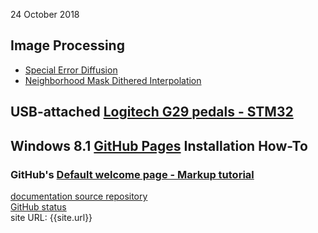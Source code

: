 24 October 2018

## Image Processing
- [Special Error Diffusion](ImageProcessing/sped.html)
- [Neighborhood Mask Dithered Interpolation](ImageProcessing/NMDI.html)

## USB-attached [Logitech G29 pedals - STM32](https://blekenbleu.github.io/pedals/STM32)

## Windows 8.1 [GitHub Pages](https://blekenbleu.github.io/GitHubPages) Installation How-To

### GitHub's [Default welcome page - Markup tutorial](https://blekenbleu.github.io/Welcome)

[documentation source repository](https://github.com/blekenbleu/blekenbleu.github.io)  
[GitHub status](https://status.github.com/messages)  
site URL:  {{site.url}}
